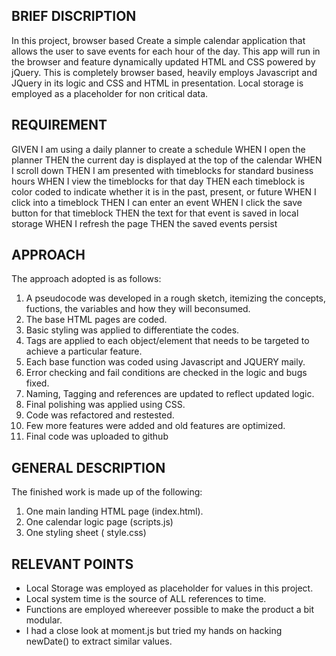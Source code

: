 ## BRIEF DISCRIPTION

In this project, browser based Create a simple calendar application that allows the user to save events for each hour of the day. This app will run in the browser and feature dynamically updated HTML and CSS powered by jQuery.  This is completely browser based, heavily employs Javascript and JQuery in its logic and CSS and HTML in presentation. Local storage is employed as a placeholder for non critical data.

## REQUIREMENT
GIVEN I am using a daily planner to create a schedule
WHEN I open the planner
THEN the current day is displayed at the top of the calendar
WHEN I scroll down
THEN I am presented with timeblocks for standard business hours
WHEN I view the timeblocks for that day
THEN each timeblock is color coded to indicate whether it is in the past, present, or future
WHEN I click into a timeblock
THEN I can enter an event
WHEN I click the save button for that timeblock
THEN the text for that event is saved in local storage
WHEN I refresh the page
THEN the saved events persist

## APPROACH

The approach adopted is as follows:

1. A pseudocode was developed in a rough sketch, itemizing the concepts, fuctions, the variables and how they will beconsumed.
2. The base HTML pages are coded.
3. Basic styling was applied to differentiate the codes.
4. Tags are applied to each object/element that needs to be targeted to achieve a particular feature.
5. Each base function was coded using Javascript and JQUERY maily.
6. Error checking and fail conditions are checked in the logic and bugs fixed.
7. Naming, Tagging and references are updated to reflect updated logic.
8. Final polishing was applied using CSS.
9. Code was refactored and restested.
10. Few more features were added and old features are optimized.
11. Final code was uploaded to github

## GENERAL DESCRIPTION

The finished work is made up of the following:

1. One main landing HTML page (index.html).
2. One calendar logic page (scripts.js)
3. One styling sheet ( style.css)

## RELEVANT POINTS

- Local Storage was employed as placeholder for values in this project.
- Local system time is the source of ALL references to time.
- Functions are employed whereever possible to make the product a bit modular.
- I had a close look at moment.js but tried my hands on hacking newDate() to extract similar values.


